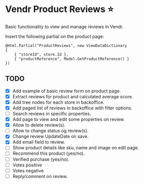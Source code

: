 # Vendr Product Reviews :star:

Basic functionality to view and manage reviews in Vendr.

Insert the following partial on the product page:

```
@Html.Partial("ProductReviews", new ViewDataDictionary
{
    { "storeId", store.Id },
    { "productReference", Model.GetProductReference() }
})
```

## TODO

- [x] Add example of basic review form on product page.
- [x] Extract reviews for product and calculated average score.
- [x] Add tree nodes for each store in backoffice.
- [x] Add paged list of reviews in backoffice with filter options.
- [ ] Search reviews in specific properties.
- [x] Add page to view and edit some properties on review.
- [x] Allow to delete review(s).
- [ ] Allow to change status og review(s).
- [x] Change review UpdateDate on save.
- [x] Add email field to review.
- [ ] Show product details like sku, name and image on edit page.
- [ ] Recommend this product (yes/no).
- [ ] Verified purchase (yes/no).
- [ ] Votes positive
- [ ] Votes negative
- [ ] Reply/comment on review.

